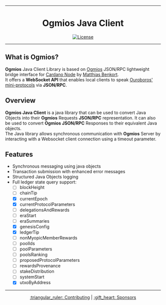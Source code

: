 <div align="center">
    <hr/>
        <h1 align="center" style="border-bottom: none">Ogmios Java Client</h1>

[![License](https://img.shields.io/badge/License-Apache_2.0-yellowgreen.svg)](https://opensource.org/licenses/Apache-2.0)
    <hr/>
</div>

## What is Ogmios?
**Ogmios** Java Client Library is based on [Ogmios](https://github.com/CardanoSolutions/ogmios) JSON/RPC lightweight bridge interface for [Cardano Node](https://github.com/input-output-hk/cardano-node/) by [Matthias Benkort](https://github.com/KtorZ). <br>
It offers a **WebSocket API** that enables local clients to speak [Ouroboros' mini-protocols](https://hydra.iohk.io/build/1070091/download/1/network.pdf#chapter.3) via **JSON/RPC**.

## Overview
**Ogmios Java Client** is a java library that can be used to convert Java Objects into their **Ogmios** Requests **JSON/RPC** representation. It can also be used to convert **Ogmios JSON/RPC** Responses to their equivalent Java objects. <br>
The Java library allows synchronous communication with **Ogmios** Server by interacting with a Websocket client connection using a timeout parameter. <br>

## Features
- Synchronous messaging using java objects
- Transaction submission with enhanced error messages
- Structured Java Objects logging
- Full ledger state query support:
  - [ ] blockHeight
  - [ ] chainTip
  - [x] currentEpoch
  - [x] currentProtocolParameters
  - [ ] delegationsAndRewards
  - [ ] eraStart
  - [ ] eraSummaries
  - [x] genesisConfig
  - [x] ledgerTip
  - [ ] nonMyopicMemberRewards
  - [ ] poolIds
  - [ ] poolParameters
  - [ ] poolsRanking
  - [ ] proposedProtocolParameters
  - [ ] rewardsProvenance
  - [ ] stakeDistribution
  - [ ] systemStart
  - [x] utxoByAddress

<hr/>
<div align="center">

</div>

<p align="center">
<a href="CONTRIBUTING.md">:triangular_ruler: Contributing</a>
  |
<a href="SPONSORS.md">:gift_heart: Sponsors</a>

[//]: # (  <a href="https://cardanosolutions.github.io/ogmios">:book: User Manual</a>)

[//]: # (  <a href="CHANGELOG.md">:floppy_disk: Changelog</a>)
</p>